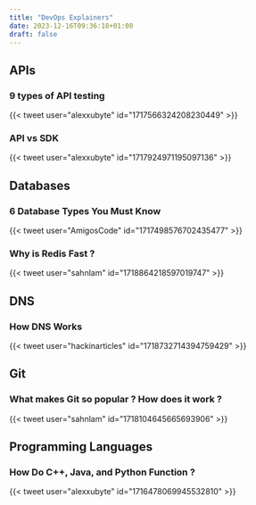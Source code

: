 ```yaml
---
title: "DevOps Explainers"
date: 2023-12-16T09:36:18+01:00
draft: false
---
```


## APIs

### 9 types of API testing
{{< tweet user="alexxubyte" id="1717566324208230449" >}}

### API vs SDK
{{< tweet user="alexxubyte" id="1717924971195097136" >}}


## Databases

### 6 Database Types You Must Know
{{< tweet user="AmigosCode" id="1717498576702435477" >}}

### Why is Redis Fast ?
{{< tweet user="sahnlam" id="1718864218597019747" >}}

## DNS

### How DNS Works
{{< tweet user="hackinarticles" id="1718732714394759429" >}}

## Git

### What makes Git so popular ? How does it work ?
{{< tweet user="sahnlam" id="1718104645665693906" >}}

## Programming Languages

### How Do C++, Java, and Python Function ?
{{< tweet user="alexxubyte" id="1716478069945532810" >}}
